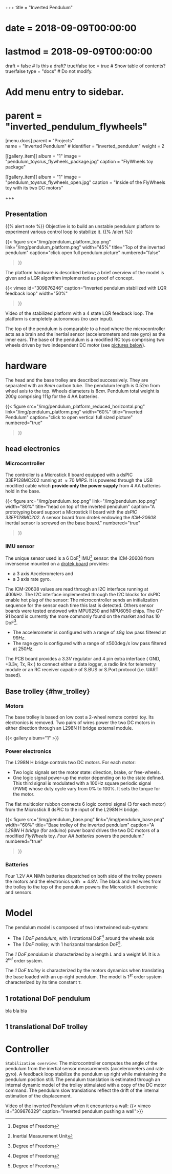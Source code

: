 +++
title = "Inverted Pendulum"

# date = 2018-09-09T00:00:00
# lastmod = 2018-09-09T00:00:00

draft = false  # Is this a draft? true/false
toc = true  # Show table of contents? true/false
type = "docs"  # Do not modify.

# Add menu entry to sidebar.
# parent = "inverted_pendulum_flywheels"
[menu.docs]
    parent = "Projects"    
    name = "Inverted Pendulum"
    # identifier = "inverted_pendulum"
    weight = 2
    

[[gallery_item]]
	album = "1"
	image = "pendulum_toysrus_flywheels_package.jpg"
	caption = "FlyWheels toy package"	

[[gallery_item]]
	album = "1"
	image = "pendulum_toysrus_flywheels_open.jpg"
	caption = "Inside of the FlyWheels toy with its two DC motors"


+++

## Presentation

{{% alert note %}}
Objective is to build an unstable pendulum platform to experiment various control loop to stabilize it.
{{% /alert %}}

{{< figure
src="/img/pendulum_platform_top.png"
link="/img/pendulum_platform.png"
width="45%"
title="Top of the inverted pendulum"
caption="click open full pendulum picture"
numbered="false"
>}}

The platform hardware is described below; a brief overview of the model is given and a LQR algorithm implemented as proof of concept.


<!-- test code -->
{{< vimeo id="309876246" 
caption="Inverted pendulum stabilized with LQR feedback loop" 
width="50%"
>}}
<!-- You tube alternative: {{< youtube id="dWTK7dTUvCo" >}} -->
Video of the stabilized platform with a 4 state LQR feedback loop. The platform is completely autonomous (no user input).


The top of the pendulum is comparable to a head where the microcontroller acts as a brain and the inertial sensor (accelerometers and rate gyro) as the inner ears. The base of the pendulum is a modified RC toys comprising two wheels driven by two independent DC motor (see [pictures below](#hw_trolley)).





# hardware

The head and the base trolley are described successively. They are separated with an $8mm$ carbon tube. The pendulum length is $0.52m$ from wheel axis to the top. Wheels diameters is $8cm$. Pendulum total weight is $200g$ comprising $111g$ for the 4 AA batteries. 

{{< figure
src="/img/pendulum_platform_reduced_horizontal.png"
link="/img/pendulum_platform.png"
width="60%"
title="inverted Pendulum"
caption="click to open vertical full sized picture"
numbered="true"
>}}



## head electronics

### Microcontroller

The controller is a Microstick II board equipped with a dsPIC 33EP128MC202 running at $\approx 70\ MIPS$. It is powered through the USB modified cable which **provide only the power supply** from 4 AA batteries hold in the base.

{{< figure 
src="/img/pendulum_top.png" 
link="/img/pendulum_top.png"
width="80%"
title="head on top of the inverted pendulum"
caption="A prototyping board support a Microstick II board with the *dsPIC 33EP128MC202*. A sensor board from drotek endowing the *ICM-20608* inertial sensor is screwed on the base board."
numbered="true"
>}}


### IMU sensor

The unique sensor used is a 6 DoF[^DoF] IMU[^IMU] sensor: the ICM-20608 from invensense mounted on a [drotek board](https://store.drotek.com/sensors/779-imu-6dof-icm20608-invensense-pcb-8944595424761.html) provides:

- a 3 axis Accelerometers and 
- a 3 axis rate gyro.

The ICM-20608 values are read through an I2C interface running at 400kHz. The I2C interface implemented through the I2C blocks for dsPIC enable hot plug of the sensor: The microcontroller sends an initialization sequence for the sensor each time this last is detected. Others sensor boards were tested endowed with MPU9250 and MPU6050 chips. The GY-91 board is currently the more commonly found on the market and has 10 DoF[^DoF].

- The accelerometer is configured with a range of $\pm 8g$ low pass filtered at $99Hz$.
- The rage gyro is configured with a range of $\pm 500 \deg/s$ low pass filtered at $250Hz$.

The PCB board provides a $3.3V$ regulator and 4 pin extra interface ( GND, +3.3v, Tx, Rx ) to connect either a data logger, a radio link for telemetry module or an RC receiver capable of S.BUS or S.Port protocol (i.e. UART based).



## Base trolley {#hw_trolley}

### Motors 

The base trolley is based on low cost a 2-wheel remote control toy. Its electronics is removed. Two pairs of wires power the two DC motors in either direction through an L298N H bridge external module. 

{{< gallery album="1" >}}

<!--  (pictures: [Package](Toysrus_FlyWheels_package.jpg), [vehicle](Toysrus_FlyWheels_Vehicle.jpg), [RC+vehicle](Toysrus_FlyWheels_Vehicle_Remote.jpg), [Inside](Toysrus_FlyWheels_Open.jpg)) -->

### Power electronics 
The L298N H bridge controls two DC motors. For each motor:

- Two logic signals set the motor state: direction, brake, or free-wheels.
- One logic signal power-up the motor depending on to the state defined. This third signal is modulated with a 100Hz square periodic signal (PWM) whose duty cycle vary from 0% to 100%. It sets the torque for the motor.

The flat multicolor rubbon connects 6 logic control signal (3 for each motor) from the Microstick II dsPIC to the input of the L298N H bridge.

{{< figure
src="/img/pendulum_base.png"
link="/img/pendulum_base.png"
width="60%"
title="Base trolley of the inverted pendulum"
caption="A *L298N H bridge* (for arduino) power board drives the two DC motors of a modified *FlyWheels* toy. *Four AA batteries* powers the pendulum."
numbered="true"
>}}

### Batteries

Four $1.2V$ AA NiMh batteries dispatched on both side of the trolley powers the motors and the electronics with $\approx 4.8V$. The black and red wires from the trolley to the top of the pendulum powers the Microstick II electronic and sensors.





# Model

The pendulum model is composed of two intertwinned sub-system:

- The *1 DoF pendulum*, with 1 rotational DoF[^DoF] around the wheels axis 
- The *1 DoF trolley*, with 1 horizontal translation DoF[^DoF]. 

The *1 DoF pendulum* is characterized by a length $L$ and a weight $M$. It is a $2^{nd}$ order system.

The *1 DoF trolley* is characterized by the motors dynamics when translating the base loaded with an up-right pendulum. The model is $1^{st}$ order system characterized by its time constant $\tau$.

## 1 rotational DoF pendulum

bla bla bla

## 1 translational DoF trolley


# Controller

`Stabilization overview:` The microcontroller computes the angle of the pendulum from the inertial sensor measurements (accelerometers and rate gyro). A feedback loop stabilize the pendulum up right while maintaining the pendulum position still. The pendulum translation is estimated through an internal dynamic model of the trolley stimulated with a copy of the DC motor command. The pendulum slow translations reflect the drift of the internal estimation of the displacement.




Video of the inverted Pendulum when it encounters a wall:
{{< vimeo id="309876329" caption="Inverted pendulum pushing a wall">}}
<!-- You tube alternative: {{< youtube id ="xbu4hXOnemE" >}} -->


[^IMU]: Inertial Measurement Unit
[^DoF]: Degree of Freedom
